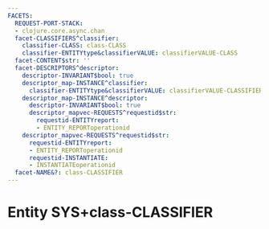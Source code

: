 ```yaml
---
FACETS:
  REQUEST-PORT-STACK:
  - clojure.core.async.chan
  facet-CLASSIFIERS^classifier:
    classifier-CLASS: class-CLASS
    classifier-ENTITYtype&classifierVALUE: classifierVALUE-CLASS
  facet-CONTENT$str: ''
  facet-DESCRIPTORS^descriptor:
    descriptor-INVARIANT$bool: true
    descriptor_map-INSTANCE^classifier:
      classifier-ENTITYtype&classifierVALUE: classifierVALUE-CLASSIFIER
    descriptor_map-INSTANCE^descriptor:
      descriptor-INVARIANT$bool: true
      descriptor_mapvec-REQUESTS^requestid$str:
        requestid-ENTITYreport:
        - ENTITY_REPORToperationid
    descriptor_mapvec-REQUESTS^requestid$str:
      requestid-ENTITYreport:
      - ENTITY_REPORToperationid
      requestid-INSTANTIATE:
      - INSTANTIATEoperationid
  facet-NAME&?: class-CLASSIFIER
---
```

# Entity SYS+class-CLASSIFIER

